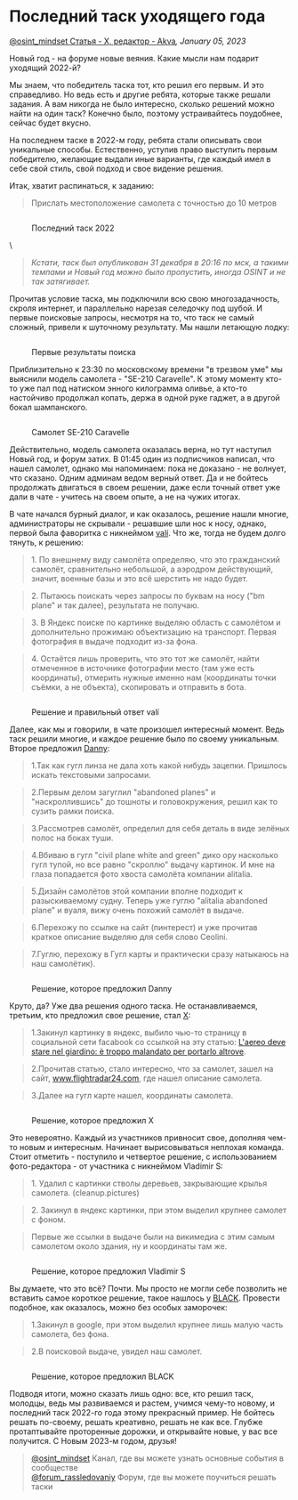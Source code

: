 # Последний таск уходящего года

[@osint\_mindset Статья - X, редактор - Akva](https://t.me/osint\_mindset)_, January 05, 2023_

Новый год - на форуме новые веяния. Какие мысли нам подарит уходящий 2022-й?

Мы знаем, что победитель таска тот, кто решил его первым. И это справедливо. Но ведь есть и другие ребята, которые также решали задания. А вам никогда не было интересно, сколько решений можно найти на один таск? Конечно было, поэтому устраивайтесь поудобнее, сейчас будет вкусно.

На последнем таске в 2022-м году, ребята стали описывать свои уникальные способы. Естественно, уступив право выступить первым победителю, желающие выдали иные варианты, где каждый имел в себе свой стиль, свой подход и свое видение решения.

Итак, хватит распинаться, к заданию:

> Прислать местоположение самолета с точностью до 10 метров

<figure><img src="https://telegra.ph/file/270fb70aab868bb8718af.png" alt=""><figcaption><p>Последний таск 2022</p></figcaption></figure>

\


> _Кстати, таск был опубликован 31 декабря в 20:16 по мск, а такими темпами и Новый год можно было пропустить, иногда OSINT и не так затягивает._

Прочитав условие таска, мы подключили всю свою многозадачность, скроля интернет, и параллельно нарезая селедочку под шубой. И первые поисковые запросы, несмотря на то, что таск не самый сложный, привели к шуточному результату. Мы нашли летающую лодку:

<figure><img src="https://telegra.ph/file/7fe13c2214a706efc78bb.png" alt=""><figcaption><p>Первые результаты поиска</p></figcaption></figure>

Приблизительно к 23:30 по московскому времени "в трезвом уме" мы выяснили модель самолета - "SE-210 Caravelle". К этому моменту кто-то уже пал под натиском энного килограмма оливье, а кто-то настойчиво продолжал копать, держа в одной руке гаджет, а в другой бокал шампанского.

<figure><img src="https://telegra.ph/file/68ef0db3f21a37096dd15.png" alt=""><figcaption><p>Самолет SE-210 Caravelle</p></figcaption></figure>

Действительно, модель самолета оказалась верна, но тут наступил Новый год, и форум затих. В 01:45 один из подписчиков написал, что нашел самолет, однако мы напоминаем: пока не доказано - не волнует, что сказано. Одним админам ведом верный ответ. Да и не бойтесь продолжать двигаться в своем решении, даже если точный ответ уже дали в чате - учитесь на своем опыте, а не на чужих итогах.

В чате начался бурный диалог, и как оказалось, решение нашли многие, администраторы не скрывали - решавшие шли нос к носу, однако, первой была фаворитка с никнеймом [valí](https://t.me/vali\_ax). Что же, тогда не будем долго тянуть, к решению:

> 1\. По внешнему виду самолёта определяю, что это гражданский самолёт, сравнительно небольшой, а аэродром действующий, значит, военные базы и это всё шерстить не надо будет.

> 2\. Пытаюсь поискать через запросы по буквам на носу ("bm plane" и так далее), результата не получаю.

> 3\. В Яндекс поиске по картинке выделяю область с самолётом и дополнительно прожимаю объектизацию на транспорт. Первая фотография в выдаче подходит из-за фона.

> 4\. Остаётся лишь проверить, что это тот же самолёт, найти отмеченное в источнике фотографии место (там уже есть координаты), отмерить нужные именно нам (координаты точки съёмки, а не объекта), скопировать и отправить в бота.

<figure><img src="https://telegra.ph/file/6392afec357459b9a21f9.png" alt=""><figcaption><p>Решение и правильный ответ valí</p></figcaption></figure>

Далее, как мы и говорили, в чате произошел интересный момент. Ведь таск решили многие, и каждое решение было по своему уникальным. Второе предложил [Danny](https://t.me/the\_banksta):

> 1.Так как гугл линза не дала хоть какой нибудь зацепки. Пришлось искать текстовыми запросами.

> 2.Первым делом загуглил "abandoned planes" и "наскроллившись" до тошноты и головокружения, решил как то сузить рамки поиска.

> 3.Рассмотрев самолёт, определил для себя деталь в виде зелёных полос на боках туши.

> 4.Вбиваю в гугл "civil plane white and green" дико ору насколько гугл тупой, но все равно "скроллю" выдачу картинок. И мне на глаза попадается фото хвоста самолёта компании alitalia.

> 5.Дизайн самолётов этой компании вполне подходит к разыскиваемому судну. Теперь уже гуглю "alitalia abandoned plane" и вуаля, вижу очень похожий самолёт в выдаче.

> 6.Перехожу по ссылке на сайт (пинтерест) и уже прочитав краткое описание выделяю для себя слово Ceolini.

> 7.Гуглю, перехожу в Гугл карты и практически сразу натыкаюсь на наш самолётик).

<figure><img src="https://telegra.ph/file/5721a433619d8abad5ae3.png" alt=""><figcaption><p>Решение, которое предложил Danny</p></figcaption></figure>

Круто, да? Уже два решения одного таска. Не останавливаемся, третьим, кто предложил свое решение, стал [X](https://t.me/Xx\_MetrA\_xX):

> 1.Закинул картинку в яндекс, выбило чью-то страницу в социальной сети facabook со ссылкой на эту статью: [L'aereo deve stare nel giardino: è troppo malandato per portarlo altrove](https://www.ilgazzettino.it/AMP/nordest/aereo\_alitalia\_trasloco\_ceolini\_fontanafredda\_san\_dona\_cosa\_e\_successo-7032525.html).

> 2.Прочитав статью, стало интересно, что за самолет, зашел на сайт, www.flightradar24.com, где нашел описание самолета.

> 3.Далее на гугл карте нашел, координаты самолета.

<figure><img src="https://telegra.ph/file/533f94eb951d246ae8dd5.png" alt=""><figcaption><p>Решение, которое предложил X</p></figcaption></figure>

Это невероятно. Каждый из участников привносит свое, дополняя чем-то новым и интересным. Начинает вырисовываться неплохая команда. Стоит отметить - поступило и четвертое решение, с использованием фото-редактора - от участника с никнеймом Vladimir S:

> 1\. Удалил с картинки стволы деревьев, закрывающие крылья самолета. (cleanup.pictures)

> 2\. Закинул в яндекс картинки, при этом выделил крупнее самолет с фоном.

> Первые же ссылки в выдаче были на викимедиа с этим самым самолетом около здания, ну и координаты там же.

<figure><img src="https://telegra.ph/file/cf74e93e0ac7f13ea53fb.png" alt=""><figcaption><p>Решение, которое предложил Vladimir S</p></figcaption></figure>

Вы думаете, что это всё? Почти. Мы просто не могли себе позволить не вставить самое короткое решение, такое нашлось у [BLACK](https://t.me/blacktiesz). Провести подобное, как оказалось, можно без особых заморочек:

> 1.Закинул в google, при этом выделил крупнее лишь малую часть самолета, без фона.

> 2.В поисковой выдаче, увидел наш самолет.

<figure><img src="https://telegra.ph/file/748371b24c25463d1949f.png" alt=""><figcaption><p>Решение, которое предложил BLACK</p></figcaption></figure>

Подводя итоги, можно сказать лишь одно: все, кто решил таск, молодцы, ведь мы развиваемся и растем, учимся чему-то новому, и последний таск 2022-го года этому прекрасный пример. Не бойтесь решать по-своему, решать креативно, решать не как все. Глубже протаптывайте проторенные дорожки, и открывайте новые, у вас все получится. С Новым 2023-м годом, друзья!

> [@osint\_mindset](https://t.me/osint\_mindset) Канал, где вы можете узнать основные события в сообществе[\
> @forum\_rassledovaniy](https://t.me/+GMxoDCvLO0k0MWRi) Форум, где вы можете поучиться решать таски
